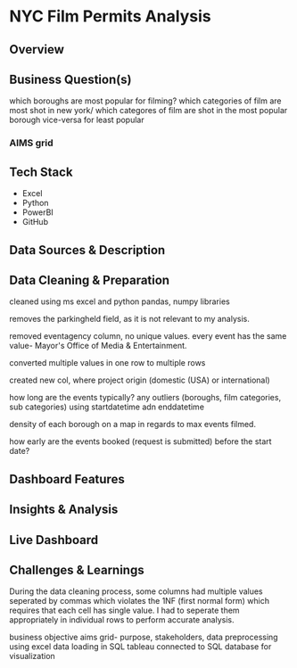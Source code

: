 # NYC Film Permits Analysis

## Overview


## Business Question(s)
which boroughs are most popular for filming?
which categories of film are most shot in new york/
which categores of film are shot in the most popular borough vice-versa for least popular


### AIMS grid


## Tech Stack
- Excel
- Python
- PowerBI
- GitHub 


## Data Sources & Description

## Data Cleaning & Preparation

cleaned using ms excel and python pandas, numpy libraries

removes the parkingheld field, as it is not relevant to my analysis. 

removed eventagency column, no unique values. every event has the same value- Mayor's Office of Media & Entertainment.

converted multiple values in one row to multiple rows

created new col, where project origin (domestic (USA) or international)

how long are the events typically? any outliers (boroughs, film categories, sub categories) using startdatetime adn enddatetime 

density of each borough on a map in regards to max events filmed.

how early are the events booked (request is submitted) before the start date?

## Dashboard Features

## Insights & Analysis

## Live Dashboard

## Challenges & Learnings

During the data cleaning process, some columns had multiple values seperated by commas which violates the 1NF (first normal form) which requires that each cell has single value. I had to seperate them appropriately in individual rows to perform accurate analysis. 

business objective
aims grid- purpose, stakeholders,
data preprocessing using excel 
data loading in SQL
tableau connected to SQL database for visualization
